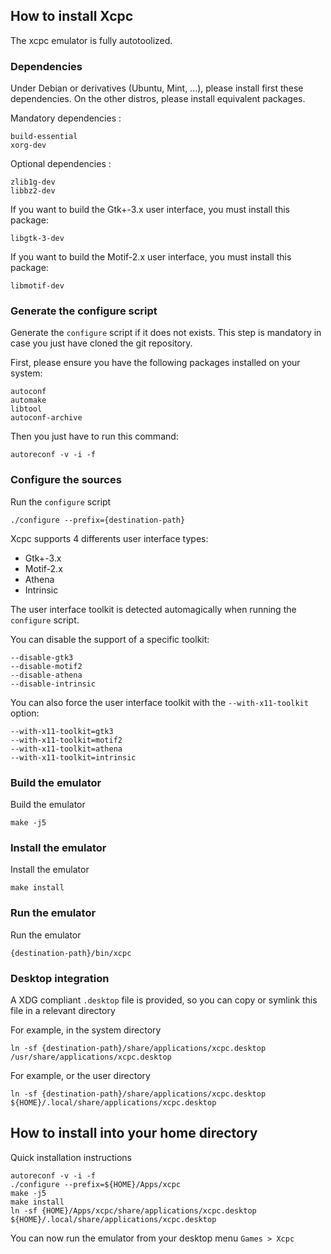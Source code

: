 ## How to install Xcpc

The xcpc emulator is fully autotoolized.

### Dependencies

Under Debian or derivatives (Ubuntu, Mint, ...), please install first these dependencies. On the other distros, please install equivalent packages.

Mandatory dependencies :

```
build-essential
xorg-dev
```

Optional dependencies :

```
zlib1g-dev
libbz2-dev
```

If you want to build the Gtk+-3.x user interface, you must install this package:

```
libgtk-3-dev
```

If you want to build the Motif-2.x user interface, you must install this package:

```
libmotif-dev
```

### Generate the configure script

Generate the `configure` script if it does not exists. This step is mandatory in case you just have cloned the git repository.

First, please ensure you have the following packages installed on your system:

```
autoconf
automake
libtool
autoconf-archive
```

Then you just have to run this command:

```
autoreconf -v -i -f
```

### Configure the sources

Run the `configure` script

```
./configure --prefix={destination-path}
```

Xcpc supports 4 differents user interface types:

  - Gtk+-3.x
  - Motif-2.x
  - Athena
  - Intrinsic

The user interface toolkit is detected automagically when running the `configure` script.

You can disable the support of a specific toolkit:

```
--disable-gtk3
--disable-motif2
--disable-athena
--disable-intrinsic
```

You can also force the user interface toolkit with the `--with-x11-toolkit` option:

```
--with-x11-toolkit=gtk3
--with-x11-toolkit=motif2
--with-x11-toolkit=athena
--with-x11-toolkit=intrinsic
```

### Build the emulator

Build the emulator

```
make -j5
```

### Install the emulator

Install the emulator

```
make install
```

### Run the emulator

Run the emulator

```
{destination-path}/bin/xcpc
```

### Desktop integration

A XDG compliant `.desktop` file is provided, so you can copy or symlink this file in a relevant directory

For example, in the system directory

```
ln -sf {destination-path}/share/applications/xcpc.desktop /usr/share/applications/xcpc.desktop
```

For example, or the user directory

```
ln -sf {destination-path}/share/applications/xcpc.desktop ${HOME}/.local/share/applications/xcpc.desktop
```

## How to install into your home directory

Quick installation instructions

```
autoreconf -v -i -f
./configure --prefix=${HOME}/Apps/xcpc
make -j5
make install
ln -sf {HOME}/Apps/xcpc/share/applications/xcpc.desktop ${HOME}/.local/share/applications/xcpc.desktop
```

You can now run the emulator from your desktop menu `Games > Xcpc`
